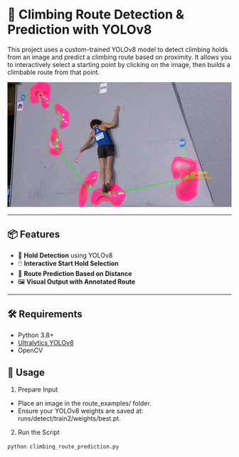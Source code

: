 # 🧗 Climbing Route Detection & Prediction with YOLOv8

This project uses a custom-trained YOLOv8 model to detect climbing holds from an image and predict a climbing route based on proximity. It allows you to interactively select a starting point by clicking on the image, then builds a climbable route from that point.

![Output Example](predicted_route_labeled.png)

---

## 📦 Features

- 🧠 **Hold Detection** using YOLOv8
- 🖱️ **Interactive Start Hold Selection**
- 🔄 **Route Prediction Based on Distance**
- 🖼️ **Visual Output with Annotated Route**

---

## 🛠 Requirements

- Python 3.8+
- [Ultralytics YOLOv8](https://github.com/ultralytics/ultralytics)
- OpenCV

## 🚀 Usage

1. Prepare Input
- Place an image in the route_examples/ folder.
- Ensure your YOLOv8 weights are saved at: runs/detect/train2/weights/best.pt.

2. Run the Script

`python climbing_route_prediction.py`

